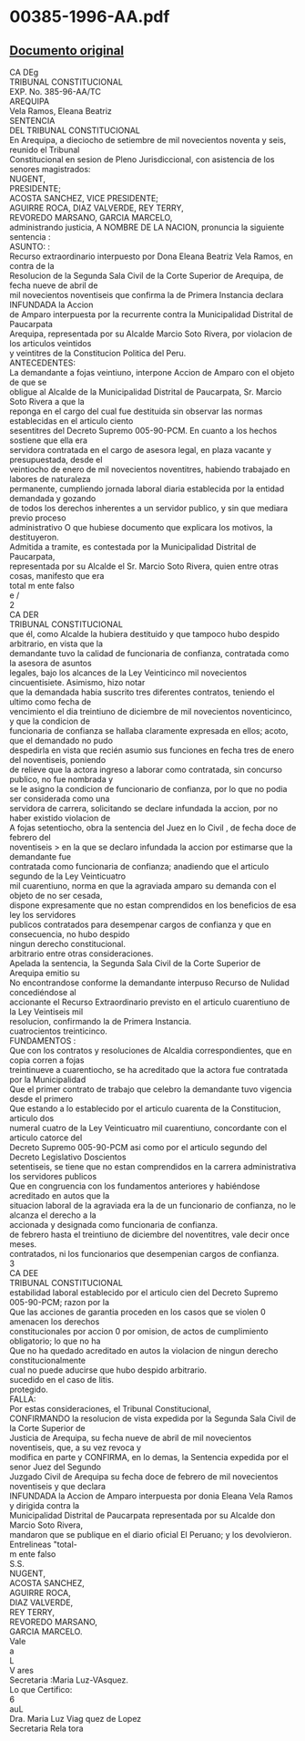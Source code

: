 
00385-1996-AA.pdf
=================
  
[Documento original](https://tc.gob.pe/jurisprudencia/1997/00385-1996-AA.pdf)  
---  
CA DEg  
TRIBUNAL CONSTITUCIONAL  
EXP. No. 385-96-AA/TC  
AREQUIPA  
Vela Ramos, Eleana Beatriz  
SENTENCIA  
DEL TRIBUNAL CONSTITUCIONAL  
En Arequipa, a dieciocho de setiembre de mil novecientos noventa y seis, reunido el Tribunal  
Constitucional en sesion de Pleno Jurisdiccional, con asistencia de los senores magistrados:  
NUGENT,  
PRESIDENTE;  
ACOSTA SANCHEZ, VICE PRESIDENTE;  
AGUIRRE ROCA, DIAZ VALVERDE, REY TERRY,  
REVOREDO MARSANO, GARCIA MARCELO,  
administrando justicia, A NOMBRE DE LA NACION, pronuncia la siguiente sentencia :  
ASUNTO: :  
Recurso extraordinario interpuesto por Dona Eleana Beatriz Vela Ramos, en contra de la  
Resolucion de la Segunda Sala Civil de la Corte Superior de Arequipa, de fecha nueve de abril de  
mil novecientos noventiseis que confirma la de Primera Instancia declara INFUNDADA la Accion  
de Amparo interpuesta por la recurrente contra la Municipalidad Distrital de Paucarpata  
Arequipa, representada por su Alcalde Marcio Soto Rivera, por violacion de los articulos veintidos  
y veintitres de la Constitucion Politica del Peru.  
ANTECEDENTES:  
La demandante a fojas veintiuno, interpone Accion de Amparo con el objeto de que se  
obligue al Alcalde de la Municipalidad Distrital de Paucarpata, Sr. Marcio Soto Rivera a que la  
reponga en el cargo del cual fue destituida sin observar las normas establecidas en el articulo ciento  
sesentitres del Decreto Supremo 005-90-PCM. En cuanto a los hechos sostiene que ella era  
servidora contratada en el cargo de asesora legal, en plaza vacante y presupuestada, desde el  
veintiocho de enero de mil novecientos noventitres, habiendo trabajado en labores de naturaleza  
permanente, cumpliendo jornada laboral diaria establecida por la entidad demandada y gozando  
de todos los derechos inherentes a un servidor publico, y sin que mediara previo proceso  
administrativo O que hubiese documento que explicara los motivos, la destituyeron.  
Admitida a tramite, es contestada por la Municipalidad Distrital de Paucarpata,  
representada por su Alcalde el Sr. Marcio Soto Rivera, quien entre otras cosas, manifesto que era  
total m ente falso  
e /  
2  
CA DER  
TRIBUNAL CONSTITUCIONAL  
que él, como Alcalde la hubiera destituido y que tampoco hubo despido arbitrario, en vista que la  
demandante tuvo la calidad de funcionaria de confianza, contratada como la asesora de asuntos  
legales, bajo los alcances de la Ley Veinticinco mil novecientos cincuentisiete. Asimismo, hizo notar  
que la demandada habia suscrito tres diferentes contratos, teniendo el ultimo como fecha de  
vencimiento el dia treintiuno de diciembre de mil novecientos noventicinco, y que la condicion de  
funcionaria de confianza se hallaba claramente expresada en ellos; acoto, que el demandado no pudo  
despedirla en vista que recién asumio sus funciones en fecha tres de enero del noventiseis, poniendo  
de relieve que la actora ingreso a laborar como contratada, sin concurso publico, no fue nombrada y  
se le asigno la condicion de funcionario de confianza, por lo que no podia ser considerada como una  
servidora de carrera, solicitando se declare infundada la accion, por no haber existido violacion de  
A fojas setentiocho, obra la sentencia del Juez en lo Civil , de fecha doce de febrero del  
noventiseis > en la que se declaro infundada la accion por estimarse que la demandante fue  
contratada como funcionaria de confianza; anadiendo que el articulo segundo de la Ley Veinticuatro  
mil cuarentiuno, norma en que la agraviada amparo su demanda con el objeto de no ser cesada,  
dispone expresamente que no estan comprendidos en los beneficios de esa ley los servidores  
publicos contratados para desempenar cargos de confianza y que en consecuencia, no hubo despido  
ningun derecho constitucional.  
arbitrario entre otras consideraciones.  
Apelada la sentencia, la Segunda Sala Civil de la Corte Superior de Arequipa emitio su  
No encontrandose conforme la demandante interpuso Recurso de Nulidad concediéndose al  
accionante el Recurso Extraordinario previsto en el articulo cuarentiuno de la Ley Veintiseis mil  
resolucion, confirmando la de Primera Instancia.  
cuatrocientos treinticinco.  
FUNDAMENTOS :  
Que con los contratos y resoluciones de Alcaldia correspondientes, que en copia corren a fojas  
treintinueve a cuarentiocho, se ha acreditado que la actora fue contratada por la Municipalidad  
Que el primer contrato de trabajo que celebro la demandante tuvo vigencia desde el primero  
Que estando a lo establecido por el articulo cuarenta de la Constitucion, articulo dos  
numeral cuatro de la Ley Veinticuatro mil cuarentiuno, concordante con el articulo catorce del  
Decreto Supremo 005-90-PCM asi como por el articulo segundo del Decreto Legislativo Doscientos  
setentiseis, se tiene que no estan comprendidos en la carrera administrativa los servidores publicos  
Que en congruencia con los fundamentos anteriores y habiéndose acreditado en autos que la  
situacion laboral de la agraviada era la de un funcionario de confianza, no le alcanza el derecho a la  
accionada y designada como funcionaria de confianza.  
de febrero hasta el treintiuno de diciembre del noventitres, vale decir once meses.  
contratados, ni los funcionarios que desempenian cargos de confianza.  
3  
CA DEE  
TRIBUNAL CONSTITUCIONAL  
estabilidad laboral establecido por el articulo cien del Decreto Supremo 005-90-PCM; razon por la  
Que las acciones de garantia proceden en los casos que se violen 0 amenacen los derechos  
constitucionales por accion 0 por omision, de actos de cumplimiento obligatorio; lo que no ha  
Que no ha quedado acreditado en autos la violacion de ningun derecho constitucionalmente  
cual no puede aducirse que hubo despido arbitrario.  
sucedido en el caso de litis.  
protegido.  
FALLA:  
Por estas consideraciones, el Tribunal Constitucional,  
CONFIRMANDO la resolucion de vista expedida por la Segunda Sala Civil de la Corte Superior de  
Justicia de Arequipa, su fecha nueve de abril de mil novecientos noventiseis, que, a su vez revoca y  
modifica en parte y CONFIRMA, en lo demas, la Sentencia expedida por el senor Juez del Segundo  
Juzgado Civil de Arequipa su fecha doce de febrero de mil novecientos noventiseis y que declara  
INFUNDADA la Accion de Amparo interpuesta por donia Eleana Vela Ramos y dirigida contra la  
Municipalidad Distrital de Paucarpata representada por su Alcalde don Marcio Soto Rivera,  
mandaron que se publique en el diario oficial El Peruano; y los devolvieron. Entrelineas "total-  
m ente falso  
S.S.  
NUGENT,  
ACOSTA SANCHEZ,  
AGUIRRE ROCA,  
DIAZ VALVERDE,  
REY TERRY,  
REVOREDO MARSANO,  
GARCIA MARCELO.  
Vale  
a  
L  
V ares  
Secretaria :Maria Luz-VAsquez.  
Lo que Certifico:  
6  
auL  
Dra. Maria Luz Viag quez de Lopez  
Secretaria Rela tora